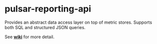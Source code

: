 # pulsar-reporting-api

Provides an abstract data access layer on top of metric stores. Supports both SQL and structured JSON queries.

See [**wiki**](../../wiki) for more detail.
